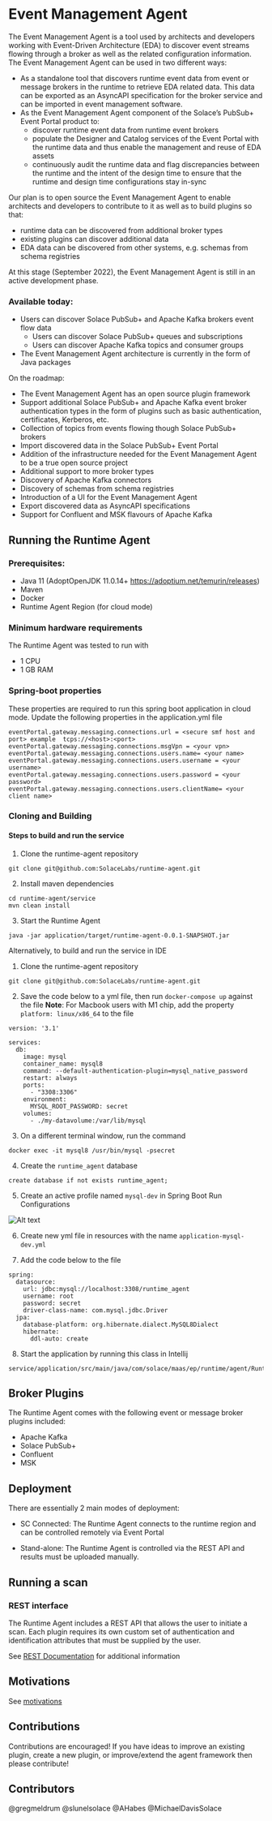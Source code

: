 # Event Management Agent


The Event Management Agent is a tool used by architects and developers working with Event-Driven Architecture  (EDA) to discover event streams flowing through a broker as well as the related configuration information.
The Event Management Agent can be used in two different ways:
* As a standalone tool that discovers runtime event data from event or message brokers in the runtime to retrieve EDA related data. This data can be exported as an AsyncAPI specification for the broker service and can be imported in event management software.
* As the Event Management Agent component of the Solace’s PubSub+ Event Portal product to:
  - discover runtime event data from runtime event brokers
  - populate the Designer and Catalog services of the Event Portal with the runtime data and thus enable the management and reuse of EDA assets
  - continuously audit the runtime data and flag discrepancies between the runtime and the intent of the design time to ensure that the runtime and design time configurations stay in-sync


Our plan is to open source the Event Management Agent to enable architects and developers to contribute to it as well as to build plugins so that:
* runtime data can be discovered from additional broker types
* existing plugins can discover additional data
* EDA data can be discovered from other systems, e.g. schemas from schema registries


At this stage (September 2022), the Event Management Agent is still in an active development
phase.

### Available today:
* Users can discover Solace PubSub+ and Apache Kafka brokers event flow data
  - Users can discover Solace PubSub+ queues and subscriptions
  - Users can discover Apache Kafka topics and consumer groups
* The Event Management Agent architecture is currently in the form of Java packages

On the roadmap:
* The Event Management Agent has an open source plugin framework
* Support additional Solace PubSub+ and Apache Kafka event broker authentication types in the
form of plugins such as basic authentication, certificates, Kerberos, etc.
* Collection of topics from events flowing though Solace PubSub+ brokers
* Import discovered data in the Solace PubSub+ Event Portal
* Addition of the infrastructure needed for the Event Management Agent to be a true open source
project
* Additional support to more broker types
* Discovery of Apache Kafka connectors
* Discovery of schemas from schema registries
* Introduction of a UI for the Event Management Agent
* Export discovered data as AsyncAPI specifications
* Support for Confluent and MSK flavours of Apache Kafka


## Running the Runtime Agent

### Prerequisites:

* Java 11 (AdoptOpenJDK 11.0.14+ https://adoptium.net/temurin/releases)
* Maven
* Docker
* Runtime Agent Region (for cloud mode)

### Minimum hardware requirements

The Runtime Agent was tested to run with

* 1 CPU
* 1 GB RAM

### Spring-boot properties

These properties are required to run this spring boot application in cloud mode. Update the following properties in the
application.yml file

```
eventPortal.gateway.messaging.connections.url = <secure smf host and port> example  tcps://<host>:<port>
eventPortal.gateway.messaging.connections.msgVpn = <your vpn>
eventPortal.gateway.messaging.connections.users.name= <your name>
eventPortal.gateway.messaging.connections.users.username = <your username>
eventPortal.gateway.messaging.connections.users.password = <your password>
eventPortal.gateway.messaging.connections.users.clientName= <your client name>
```

### Cloning and Building

#### Steps to build and run the service

1. Clone the runtime-agent repository

```
git clone git@github.com:SolaceLabs/runtime-agent.git
```

2. Install maven dependencies

```
cd runtime-agent/service
mvn clean install
```

3. Start the Runtime Agent

```
java -jar application/target/runtime-agent-0.0.1-SNAPSHOT.jar 
```

Alternatively, to build and run the service in IDE

1. Clone the runtime-agent repository

```
git clone git@github.com:SolaceLabs/runtime-agent.git
```

2. Save the code below to a yml file, then run `docker-compose up` against the file **Note**: For Macbook users with M1
   chip, add the property `platform: linux/x86_64` to the file

```
version: '3.1'

services:
  db:
    image: mysql
    container_name: mysql8
    command: --default-authentication-plugin=mysql_native_password
    restart: always
    ports:
      - "3308:3306"
    environment:
      MYSQL_ROOT_PASSWORD: secret
    volumes:
      - ./my-datavolume:/var/lib/mysql 
   ```

3. On a different terminal window, run the command

```
docker exec -it mysql8 /usr/bin/mysql -psecret
```

4. Create the `runtime_agent` database

```
create database if not exists runtime_agent;
```

5. Create an active profile named `mysql-dev` in Spring Boot Run Configurations

![Alt text](docs/images/run-configuration.png "run configuration")

6. Create new yml file in resources with the name `application-mysql-dev.yml`&nbsp;


7. Add the code below to the file

```
spring:
  datasource:
    url: jdbc:mysql://localhost:3308/runtime_agent
    username: root
    password: secret
    driver-class-name: com.mysql.jdbc.Driver
  jpa:
    database-platform: org.hibernate.dialect.MySQL8Dialect
    hibernate:
      ddl-auto: create
```

8. Start the application by running this class in Intellij

```
service/application/src/main/java/com/solace/maas/ep/runtime/agent/RuntimeApplication.java
```

## Broker Plugins

The Runtime Agent comes with the following event or message broker plugins included:

* Apache Kafka
* Solace PubSub+
* Confluent
* MSK

## Deployment

There are essentially 2 main modes of deployment:

* SC Connected: The Runtime Agent connects to the runtime region and can be controlled remotely via Event Portal

* Stand-alone: The Runtime Agent is controlled via the REST API and results must be uploaded manually.

## Running a scan

### REST interface

The Runtime Agent includes a REST API that allows the user to initiate a scan. Each plugin requires its own custom set
of authentication and identification attributes that must be supplied by the user.

See [REST Documentation](docs/rest.md) for additional information

## Motivations

See [motivations](./docs/motivations.md)

## Contributions

Contributions are encouraged! If you have ideas to improve an existing plugin, create a new plugin, or improve/extend
the agent framework then please contribute!

## Contributors

@gregmeldrum @slunelsolace @AHabes @MichaelDavisSolace
